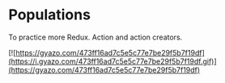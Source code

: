 # Populations
To practice more Redux. Action and action creators.

[![https://gyazo.com/473ff16ad7c5e5c77e7be29f5b7f19df](https://i.gyazo.com/473ff16ad7c5e5c77e7be29f5b7f19df.gif)](https://gyazo.com/473ff16ad7c5e5c77e7be29f5b7f19df)
